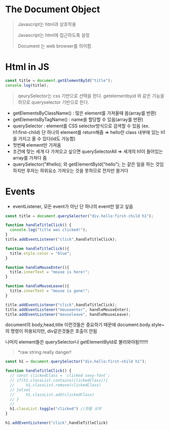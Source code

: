 # The Document Object

> Javascript는 html과 상호작용
> 
> Javascript는 html에 접근하도록 설정
> 
> Document 는 web browser를 의미함.


# Html in JS

 ```javascript
const title = document.getElementById("title");
console.log(title);
```

> qeurySelector는 css 기반으로 선택을 한다.
> getelementbyid 와 같은 기능을 하므로 queryselector 기반으로 한다.

- getElementsByClassName() : 많은 element를 가져올때 씀(array를 반환)
- getElementsByTagName() : name을 할당할 수 있음(array를 반환)
- querySelector : element를 CSS selector방식으로 검색할 수 있음 (ex. h1:first-child)
  단 하나의 element를 return해줌
  ⇒ hello란 class 내부에 있는 h1을 가지고 올 수 있다(id도 가능함)
- 첫번째 element만 가져옴
- 조건에 맞는 세개 다 가져오고 싶으면 querySelectorAll
  ⇒ 세개의 h1이 들어있는 array를 가져다 줌
- querySelector("#hello); 와 getElementById("hello"); 는 같은 일을 하는 것임
  하지만 후자는 하위요소 가져오는 것을 못하므로 전자만 쓸거다
  
# Events

* eventListener, 모든 event가 아닌 단 하나의 event만 알고 싶음

```javascript
const title = document.querySelector("div.hello:first-child h1");

function handleTitleClick() {
  console.log("title was clicked!");
}
title.addEventListener("click",handleTitleClick);

function handleTitleClick(){
  title.style.color = "blue";
}

function handleMouseEnter(){
  title.innerText = "mouse is here!";
}

function handleMouseLeave(){
  title.innerText = "mouse is gone!";
}

title.addEventListener("click",handleTitleClick);
title.addEventListener("mouseenter", handleMouseEnter);
title.addEventListener("mouseleave", handleMouseLeave);
```

document의 body,head,title 이런것들은 중요하기 때문에
document.body.style~의 명령이 허용되지만, div같은것들은 호출이 안됨

나머지 element들은 querySelector나 getElementById로 불러와야됨!!!!!!!

> *raw string really danger!

```javascript
const h1 = document.querySelector("div.hello:first-child h1");

function handleTitleClick() {
  // const clickedClass = `clicked sexy-font`;
  // if(h1.classList.contains(clickedClass)){
  //     h1.classList.remove(clickedClass)
  // }else{
  //     h1.classList.add(clickedClass)
  // }
  //
  h1.classList.toggle("clicked") //한줄 요약
}

h1.addEventListener("click",handleTitleClick)
```